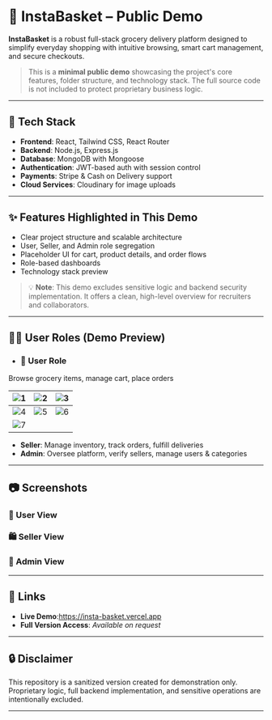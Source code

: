 # 🛒 InstaBasket – Public Demo

**InstaBasket** is a robust full-stack grocery delivery platform designed to simplify everyday shopping with intuitive browsing, smart cart management, and secure checkouts.

> This is a **minimal public demo** showcasing the project's core features, folder structure, and technology stack. The full source code is not included to protect proprietary business logic.

---

## 🔧 Tech Stack

- **Frontend**: React, Tailwind CSS, React Router
- **Backend**: Node.js, Express.js
- **Database**: MongoDB with Mongoose
- **Authentication**: JWT-based auth with session control
- **Payments**: Stripe & Cash on Delivery support
- **Cloud Services**: Cloudinary for image uploads

---

## ✨ Features Highlighted in This Demo

- Clear project structure and scalable architecture
- User, Seller, and Admin role segregation
- Placeholder UI for cart, product details, and order flows
- Role-based dashboards
- Technology stack preview

> 💡 **Note**: This demo excludes sensitive logic and backend security implementation. It offers a clean, high-level overview for recruiters and collaborators.

---

## 🧑‍💼 User Roles (Demo Preview)

-  ### 👤 **User Role**  
Browse grocery items, manage cart, place orders

| ![1](https://github.com/user-attachments/assets/76e891bf-bbd5-4d3b-98a4-fb97ef6ed24b) | ![2](https://github.com/user-attachments/assets/46c044b3-28e5-4ef3-9d9a-fa922a8756d6) | ![3](https://github.com/user-attachments/assets/f030a1c8-3b86-4561-aab9-c99b6d4d25ae) |
|:--:|:--:|:--:|
| ![4](https://github.com/user-attachments/assets/16e802ba-ee3d-45c7-be69-75ee97eb1a11) | ![5](https://github.com/user-attachments/assets/006843f5-f1b6-41e0-b658-95e034339c4e) | ![6](https://github.com/user-attachments/assets/972a12cf-0e12-4455-a7cf-d2d77257af42) |
| ![7](https://github.com/user-attachments/assets/0128aaa6-d895-450c-aa62-403cc9b4da83) |  |  |

-  **Seller**: Manage inventory, track orders, fulfill deliveries
-  **Admin**: Oversee platform, verify sellers, manage users & categories

---

## 📷 Screenshots

### 👤 User View
<div>

</div>

### 🛍️ Seller View
<div>

</div>

### 🔐 Admin View
<div>

</div>

---

## 🔗 Links

- **Live Demo**:https://insta-basket.vercel.app
- **Full Version Access**: *Available on request*

---

## 🔒 Disclaimer

This repository is a sanitized version created for demonstration only. Proprietary logic, full backend implementation, and sensitive operations are intentionally excluded.

---

